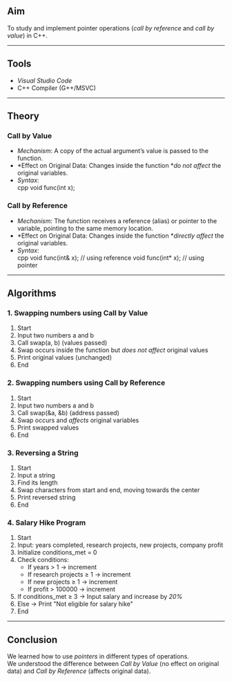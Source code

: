 ##  Aim
To study and implement pointer operations (*call by reference* and *call by value*) in C++.

---

##  Tools
- *Visual Studio Code*
- C++ Compiler (G++/MSVC)

---

##  Theory

### Call by Value
- *Mechanism*: A copy of the actual argument’s value is passed to the function.  
- *Effect on Original Data: Changes inside the function **do not affect* the original variables.  
- *Syntax*:  
  cpp
  void func(int x);
  

### Call by Reference
- *Mechanism*: The function receives a reference (alias) or pointer to the variable, pointing to the same memory location.  
- *Effect on Original Data: Changes inside the function **directly affect* the original variables.  
- *Syntax*:  
  cpp
  void func(int& x);   // using reference
  void func(int* x);   // using pointer
  

---

##  Algorithms

### 1. Swapping numbers using Call by Value
1. Start  
2. Input two numbers a and b  
3. Call swap(a, b) (values passed)  
4. Swap occurs inside the function but *does not affect* original values  
5. Print original values (unchanged)  
6. End  

### 2. Swapping numbers using Call by Reference
1. Start  
2. Input two numbers a and b  
3. Call swap(&a, &b) (address passed)  
4. Swap occurs and *affects* original variables  
5. Print swapped values  
6. End  

### 3. Reversing a String
1. Start  
2. Input a string  
3. Find its length  
4. Swap characters from start and end, moving towards the center  
5. Print reversed string  
6. End  

### 4. Salary Hike Program
1. Start  
2. Input: years completed, research projects, new projects, company profit  
3. Initialize conditions_met = 0  
4. Check conditions:  
   - If years > 1 → increment  
   - If research projects ≥ 1 → increment  
   - If new projects ≥ 1 → increment  
   - If profit > 100000 → increment  
5. If conditions_met ≥ 3 → Input salary and increase by *20%*  
6. Else → Print "Not eligible for salary hike"  
7. End  

---

## Conclusion
We learned how to use *pointers* in different types of operations.  
We understood the difference between *Call by Value* (no effect on original data) and *Call by Reference* (affects original data).
